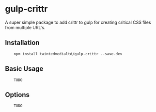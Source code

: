 # gulp-crittr
A super simple package to add crittr to gulp for creating critical CSS files from multiple URL's.

## Installation

```
	npm install taintedmedialtd/gulp-crittr --save-dev
```

## Basic Usage

```
	TODO
```

## Options

```
	TODO
```
